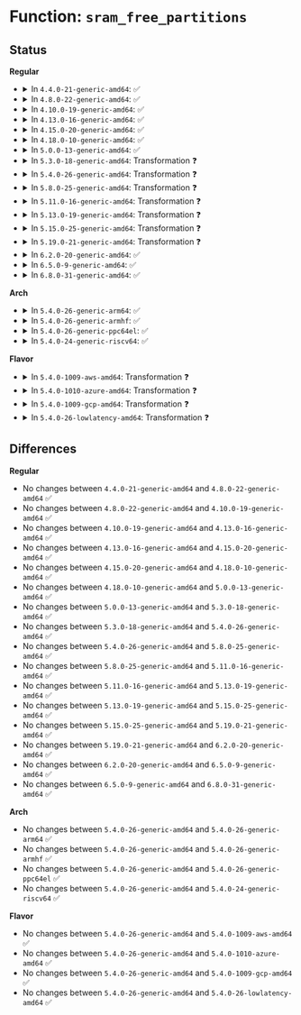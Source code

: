 # Function: <code>sram_free_partitions</code>

## Status
<b>Regular</b>
<ul>
<li>
<details>
<summary>In <code>4.4.0-21-generic-amd64</code>: ✅</summary>

```c
void sram_free_partitions(struct sram_dev * sram)
```

```json
{
  "name": "sram_free_partitions",
  "collision_type": "Unique Static",
  "inline_type": "No",
  "funcs": [
    {
      "addr": 18446744071584585440,
      "name": "sram_free_partitions",
      "external": false,
      "loc": "drivers/misc/sram.c:151",
      "file": "drivers/misc/sram.c",
      "inline": "seen, unknown",
      "caller_inline": [],
      "caller_func": [
        "drivers/misc/sram.c:sram_remove",
        "drivers/misc/sram.c:sram_probe",
        "drivers/misc/sram.c:sram_probe",
        "drivers/misc/sram.c:sram_probe"
      ]
    }
  ],
  "symbols": [
    {
      "addr": 18446744071584585440,
      "name": "sram_free_partitions",
      "section": ".text",
      "bind": "STB_LOCAL",
      "size": 154
    }
  ]
}
```
</details>
</li>
<li>
<details>
<summary>In <code>4.8.0-22-generic-amd64</code>: ✅</summary>

```c
void sram_free_partitions(struct sram_dev * sram)
```

```json
{
  "name": "sram_free_partitions",
  "collision_type": "Unique Static",
  "inline_type": "No",
  "funcs": [
    {
      "addr": 18446744071584933776,
      "name": "sram_free_partitions",
      "external": false,
      "loc": "drivers/misc/sram.c:151",
      "file": "drivers/misc/sram.c",
      "inline": "seen, unknown",
      "caller_inline": [],
      "caller_func": [
        "drivers/misc/sram.c:sram_remove",
        "drivers/misc/sram.c:sram_probe",
        "drivers/misc/sram.c:sram_probe",
        "drivers/misc/sram.c:sram_probe"
      ]
    }
  ],
  "symbols": [
    {
      "addr": 18446744071584933776,
      "name": "sram_free_partitions",
      "section": ".text",
      "bind": "STB_LOCAL",
      "size": 163
    }
  ]
}
```
</details>
</li>
<li>
<details>
<summary>In <code>4.10.0-19-generic-amd64</code>: ✅</summary>

```c
void sram_free_partitions(struct sram_dev * sram)
```

```json
{
  "name": "sram_free_partitions",
  "collision_type": "Unique Static",
  "inline_type": "No",
  "funcs": [
    {
      "addr": 18446744071585117184,
      "name": "sram_free_partitions",
      "external": false,
      "loc": "drivers/misc/sram.c:156",
      "file": "drivers/misc/sram.c",
      "inline": "seen, unknown",
      "caller_inline": [],
      "caller_func": [
        "drivers/misc/sram.c:sram_remove",
        "drivers/misc/sram.c:sram_probe",
        "drivers/misc/sram.c:sram_probe",
        "drivers/misc/sram.c:sram_probe"
      ]
    }
  ],
  "symbols": [
    {
      "addr": 18446744071585117184,
      "name": "sram_free_partitions",
      "section": ".text",
      "bind": "STB_LOCAL",
      "size": 156
    }
  ]
}
```
</details>
</li>
<li>
<details>
<summary>In <code>4.13.0-16-generic-amd64</code>: ✅</summary>

```c
void sram_free_partitions(struct sram_dev * sram)
```

```json
{
  "name": "sram_free_partitions",
  "collision_type": "Unique Static",
  "inline_type": "No",
  "funcs": [
    {
      "addr": 18446744071585198528,
      "name": "sram_free_partitions",
      "external": false,
      "loc": "drivers/misc/sram.c:142",
      "file": "drivers/misc/sram.c",
      "inline": "seen, unknown",
      "caller_inline": [],
      "caller_func": [
        "drivers/misc/sram.c:sram_remove",
        "drivers/misc/sram.c:sram_probe",
        "drivers/misc/sram.c:sram_probe"
      ]
    }
  ],
  "symbols": [
    {
      "addr": 18446744071585198528,
      "name": "sram_free_partitions",
      "section": ".text",
      "bind": "STB_LOCAL",
      "size": 159
    }
  ]
}
```
</details>
</li>
<li>
<details>
<summary>In <code>4.15.0-20-generic-amd64</code>: ✅</summary>

```c
void sram_free_partitions(struct sram_dev * sram)
```

```json
{
  "name": "sram_free_partitions",
  "collision_type": "Unique Static",
  "inline_type": "No",
  "funcs": [
    {
      "addr": 18446744071585626688,
      "name": "sram_free_partitions",
      "external": false,
      "loc": "drivers/misc/sram.c:142",
      "file": "drivers/misc/sram.c",
      "inline": "seen, unknown",
      "caller_inline": [],
      "caller_func": [
        "drivers/misc/sram.c:sram_remove",
        "drivers/misc/sram.c:sram_probe",
        "drivers/misc/sram.c:sram_probe"
      ]
    }
  ],
  "symbols": [
    {
      "addr": 18446744071585626688,
      "name": "sram_free_partitions",
      "section": ".text",
      "bind": "STB_LOCAL",
      "size": 159
    }
  ]
}
```
</details>
</li>
<li>
<details>
<summary>In <code>4.18.0-10-generic-amd64</code>: ✅</summary>

```c
void sram_free_partitions(struct sram_dev * sram)
```

```json
{
  "name": "sram_free_partitions",
  "collision_type": "Unique Static",
  "inline_type": "No",
  "funcs": [
    {
      "addr": 18446744071585871024,
      "name": "sram_free_partitions",
      "external": false,
      "loc": "drivers/misc/sram.c:142",
      "file": "drivers/misc/sram.c",
      "inline": "seen, unknown",
      "caller_inline": [],
      "caller_func": [
        "drivers/misc/sram.c:sram_remove",
        "drivers/misc/sram.c:sram_probe",
        "drivers/misc/sram.c:sram_probe"
      ]
    }
  ],
  "symbols": [
    {
      "addr": 18446744071585871024,
      "name": "sram_free_partitions",
      "section": ".text",
      "bind": "STB_LOCAL",
      "size": 158
    }
  ]
}
```
</details>
</li>
<li>
<details>
<summary>In <code>5.0.0-13-generic-amd64</code>: ✅</summary>

```c
void sram_free_partitions(struct sram_dev * sram)
```

```json
{
  "name": "sram_free_partitions",
  "collision_type": "Unique Static",
  "inline_type": "No",
  "funcs": [
    {
      "addr": 18446744071586006800,
      "name": "sram_free_partitions",
      "external": false,
      "loc": "drivers/misc/sram.c:142",
      "file": "drivers/misc/sram.c",
      "inline": "seen, unknown",
      "caller_inline": [],
      "caller_func": [
        "drivers/misc/sram.c:sram_remove",
        "drivers/misc/sram.c:sram_probe",
        "drivers/misc/sram.c:sram_probe"
      ]
    }
  ],
  "symbols": [
    {
      "addr": 18446744071586006800,
      "name": "sram_free_partitions",
      "section": ".text",
      "bind": "STB_LOCAL",
      "size": 158
    }
  ]
}
```
</details>
</li>
<li>
<details>
<summary>In <code>5.3.0-18-generic-amd64</code>: Transformation ❓</summary>

```c
void sram_free_partitions(struct sram_dev * sram)
```

```json
{
  "name": "sram_free_partitions",
  "collision_type": "Unique Static",
  "inline_type": "No",
  "funcs": [
    {
      "addr": 0,
      "name": "sram_free_partitions",
      "external": false,
      "loc": "drivers/misc/sram.c:129",
      "file": "drivers/misc/sram.c",
      "inline": "seen, unknown",
      "caller_inline": [],
      "caller_func": [
        "drivers/misc/sram.c:sram_remove",
        "drivers/misc/sram.c:sram_reserve_regions",
        "drivers/misc/sram.c:sram_reserve_regions"
      ]
    }
  ],
  "symbols": [
    {
      "addr": 18446744071586250592,
      "name": "sram_free_partitions",
      "section": ".text",
      "bind": "STB_LOCAL",
      "size": 133
    },
    {
      "addr": 18446744071586252183,
      "name": "sram_free_partitions.cold",
      "section": ".text",
      "bind": "STB_LOCAL",
      "size": 21
    }
  ]
}
```
</details>
</li>
<li>
<details>
<summary>In <code>5.4.0-26-generic-amd64</code>: Transformation ❓</summary>

```c
void sram_free_partitions(struct sram_dev * sram)
```

```json
{
  "name": "sram_free_partitions",
  "collision_type": "Unique Static",
  "inline_type": "No",
  "funcs": [
    {
      "addr": 0,
      "name": "sram_free_partitions",
      "external": false,
      "loc": "drivers/misc/sram.c:129",
      "file": "drivers/misc/sram.c",
      "inline": "seen, unknown",
      "caller_inline": [],
      "caller_func": [
        "drivers/misc/sram.c:sram_remove",
        "drivers/misc/sram.c:sram_reserve_regions",
        "drivers/misc/sram.c:sram_reserve_regions"
      ]
    }
  ],
  "symbols": [
    {
      "addr": 18446744071586398800,
      "name": "sram_free_partitions",
      "section": ".text",
      "bind": "STB_LOCAL",
      "size": 133
    },
    {
      "addr": 18446744071586400391,
      "name": "sram_free_partitions.cold",
      "section": ".text",
      "bind": "STB_LOCAL",
      "size": 21
    }
  ]
}
```
</details>
</li>
<li>
<details>
<summary>In <code>5.8.0-25-generic-amd64</code>: Transformation ❓</summary>

```c
void sram_free_partitions(struct sram_dev * sram)
```

```json
{
  "name": "sram_free_partitions",
  "collision_type": "Unique Static",
  "inline_type": "No",
  "funcs": [
    {
      "addr": 0,
      "name": "sram_free_partitions",
      "external": false,
      "loc": "drivers/misc/sram.c:129",
      "file": "drivers/misc/sram.c",
      "inline": "seen, unknown",
      "caller_inline": [],
      "caller_func": [
        "drivers/misc/sram.c:sram_remove",
        "drivers/misc/sram.c:sram_reserve_regions",
        "drivers/misc/sram.c:sram_reserve_regions"
      ]
    }
  ],
  "symbols": [
    {
      "addr": 18446744071587174400,
      "name": "sram_free_partitions",
      "section": ".text",
      "bind": "STB_LOCAL",
      "size": 133
    },
    {
      "addr": 18446744071587175995,
      "name": "sram_free_partitions.cold",
      "section": ".text",
      "bind": "STB_LOCAL",
      "size": 21
    }
  ]
}
```
</details>
</li>
<li>
<details>
<summary>In <code>5.11.0-16-generic-amd64</code>: Transformation ❓</summary>

```c
void sram_free_partitions(struct sram_dev * sram)
```

```json
{
  "name": "sram_free_partitions",
  "collision_type": "Unique Static",
  "inline_type": "No",
  "funcs": [
    {
      "addr": 0,
      "name": "sram_free_partitions",
      "external": false,
      "loc": "drivers/misc/sram.c:129",
      "file": "drivers/misc/sram.c",
      "inline": "seen, unknown",
      "caller_inline": [],
      "caller_func": [
        "drivers/misc/sram.c:sram_remove",
        "drivers/misc/sram.c:sram_reserve_regions",
        "drivers/misc/sram.c:sram_reserve_regions"
      ]
    }
  ],
  "symbols": [
    {
      "addr": 18446744071587257936,
      "name": "sram_free_partitions",
      "section": ".text",
      "bind": "STB_LOCAL",
      "size": 133
    },
    {
      "addr": 18446744071591493097,
      "name": "sram_free_partitions.cold",
      "section": ".text",
      "bind": "STB_LOCAL",
      "size": 21
    }
  ]
}
```
</details>
</li>
<li>
<details>
<summary>In <code>5.13.0-19-generic-amd64</code>: Transformation ❓</summary>

```c
void sram_free_partitions(struct sram_dev * sram)
```

```json
{
  "name": "sram_free_partitions",
  "collision_type": "Unique Static",
  "inline_type": "No",
  "funcs": [
    {
      "addr": 0,
      "name": "sram_free_partitions",
      "external": false,
      "loc": "drivers/misc/sram.c:129",
      "file": "drivers/misc/sram.c",
      "inline": "seen, unknown",
      "caller_inline": [],
      "caller_func": [
        "drivers/misc/sram.c:sram_remove",
        "drivers/misc/sram.c:sram_reserve_regions",
        "drivers/misc/sram.c:sram_reserve_regions"
      ]
    }
  ],
  "symbols": [
    {
      "addr": 18446744071587146448,
      "name": "sram_free_partitions",
      "section": ".text",
      "bind": "STB_LOCAL",
      "size": 127
    },
    {
      "addr": 18446744071591436173,
      "name": "sram_free_partitions.cold",
      "section": ".text",
      "bind": "STB_LOCAL",
      "size": 21
    }
  ]
}
```
</details>
</li>
<li>
<details>
<summary>In <code>5.15.0-25-generic-amd64</code>: Transformation ❓</summary>

```c
void sram_free_partitions(struct sram_dev * sram)
```

```json
{
  "name": "sram_free_partitions",
  "collision_type": "Unique Static",
  "inline_type": "No",
  "funcs": [
    {
      "addr": 0,
      "name": "sram_free_partitions",
      "external": false,
      "loc": "drivers/misc/sram.c:146",
      "file": "drivers/misc/sram.c",
      "inline": "seen, unknown",
      "caller_inline": [],
      "caller_func": [
        "drivers/misc/sram.c:sram_remove",
        "drivers/misc/sram.c:sram_reserve_regions",
        "drivers/misc/sram.c:sram_reserve_regions"
      ]
    }
  ],
  "symbols": [
    {
      "addr": 18446744071587722048,
      "name": "sram_free_partitions",
      "section": ".text",
      "bind": "STB_LOCAL",
      "size": 128
    },
    {
      "addr": 18446744071592500474,
      "name": "sram_free_partitions.cold",
      "section": ".text",
      "bind": "STB_LOCAL",
      "size": 22
    }
  ]
}
```
</details>
</li>
<li>
<details>
<summary>In <code>5.19.0-21-generic-amd64</code>: Transformation ❓</summary>

```c
void sram_free_partitions(struct sram_dev * sram)
```

```json
{
  "name": "sram_free_partitions",
  "collision_type": "Unique Static",
  "inline_type": "No",
  "funcs": [
    {
      "addr": 0,
      "name": "sram_free_partitions",
      "external": false,
      "loc": "drivers/misc/sram.c:146",
      "file": "drivers/misc/sram.c",
      "inline": "seen, unknown",
      "caller_inline": [],
      "caller_func": [
        "drivers/misc/sram.c:sram_remove",
        "drivers/misc/sram.c:sram_reserve_regions",
        "drivers/misc/sram.c:sram_reserve_regions"
      ]
    }
  ],
  "symbols": [
    {
      "addr": 18446744071589066160,
      "name": "sram_free_partitions",
      "section": ".text",
      "bind": "STB_LOCAL",
      "size": 152
    },
    {
      "addr": 18446744071594370574,
      "name": "sram_free_partitions.cold",
      "section": ".text",
      "bind": "STB_LOCAL",
      "size": 22
    }
  ]
}
```
</details>
</li>
<li>
<details>
<summary>In <code>6.2.0-20-generic-amd64</code>: ✅</summary>

```c
void sram_free_partitions(struct sram_dev * sram)
```

```json
{
  "name": "sram_free_partitions",
  "collision_type": "Unique Static",
  "inline_type": "No",
  "funcs": [
    {
      "addr": 18446744071590595936,
      "name": "sram_free_partitions",
      "external": false,
      "loc": "drivers/misc/sram.c:146",
      "file": "drivers/misc/sram.c",
      "inline": "seen, unknown",
      "caller_inline": [],
      "caller_func": [
        "drivers/misc/sram.c:sram_remove",
        "drivers/misc/sram.c:sram_reserve_regions",
        "drivers/misc/sram.c:sram_reserve_regions"
      ]
    }
  ],
  "symbols": [
    {
      "addr": 18446744071590595936,
      "name": "sram_free_partitions",
      "section": ".text",
      "bind": "STB_LOCAL",
      "size": 171
    }
  ]
}
```
</details>
</li>
<li>
<details>
<summary>In <code>6.5.0-9-generic-amd64</code>: ✅</summary>

```c
void sram_free_partitions(struct sram_dev * sram)
```

```json
{
  "name": "sram_free_partitions",
  "collision_type": "Unique Static",
  "inline_type": "No",
  "funcs": [
    {
      "addr": 18446744071590937152,
      "name": "sram_free_partitions",
      "external": false,
      "loc": "drivers/misc/sram.c:146",
      "file": "drivers/misc/sram.c",
      "inline": "seen, unknown",
      "caller_inline": [],
      "caller_func": [
        "drivers/misc/sram.c:sram_remove",
        "drivers/misc/sram.c:sram_reserve_regions",
        "drivers/misc/sram.c:sram_reserve_regions"
      ]
    }
  ],
  "symbols": [
    {
      "addr": 18446744071590937152,
      "name": "sram_free_partitions",
      "section": ".text",
      "bind": "STB_LOCAL",
      "size": 171
    }
  ]
}
```
</details>
</li>
<li>
<details>
<summary>In <code>6.8.0-31-generic-amd64</code>: ✅</summary>

```c
void sram_free_partitions(struct sram_dev * sram)
```

```json
{
  "name": "sram_free_partitions",
  "collision_type": "Unique Static",
  "inline_type": "No",
  "funcs": [
    {
      "addr": 18446744071591280880,
      "name": "sram_free_partitions",
      "external": false,
      "loc": "drivers/misc/sram.c:146",
      "file": "drivers/misc/sram.c",
      "inline": "seen, unknown",
      "caller_inline": [],
      "caller_func": [
        "drivers/misc/sram.c:sram_remove",
        "drivers/misc/sram.c:sram_reserve_regions",
        "drivers/misc/sram.c:sram_reserve_regions"
      ]
    }
  ],
  "symbols": [
    {
      "addr": 18446744071591280880,
      "name": "sram_free_partitions",
      "section": ".text",
      "bind": "STB_LOCAL",
      "size": 180
    }
  ]
}
```
</details>
</li>
</ul>
<b>Arch</b>
<ul>
<li>
<details>
<summary>In <code>5.4.0-26-generic-arm64</code>: ✅</summary>

```c
void sram_free_partitions(struct sram_dev * sram)
```

```json
{
  "name": "sram_free_partitions",
  "collision_type": "Unique Static",
  "inline_type": "No",
  "funcs": [
    {
      "addr": 18446603336499244760,
      "name": "sram_free_partitions",
      "external": false,
      "loc": "drivers/misc/sram.c:129",
      "file": "drivers/misc/sram.c",
      "inline": "seen, unknown",
      "caller_inline": [],
      "caller_func": [
        "drivers/misc/sram.c:sram_remove",
        "drivers/misc/sram.c:sram_probe",
        "drivers/misc/sram.c:sram_reserve_regions",
        "drivers/misc/sram.c:sram_reserve_regions",
        "drivers/misc/sram.c:sram_reserve_regions"
      ]
    }
  ],
  "symbols": [
    {
      "addr": 18446603336499244760,
      "name": "sram_free_partitions",
      "section": ".text",
      "bind": "STB_LOCAL",
      "size": 172
    }
  ]
}
```
</details>
</li>
<li>
<details>
<summary>In <code>5.4.0-26-generic-armhf</code>: ✅</summary>

```c
void sram_free_partitions(struct sram_dev * sram)
```

```json
{
  "name": "sram_free_partitions",
  "collision_type": "Unique Static",
  "inline_type": "No",
  "funcs": [
    {
      "addr": 3231749656,
      "name": "sram_free_partitions",
      "external": false,
      "loc": "drivers/misc/sram.c:129",
      "file": "drivers/misc/sram.c",
      "inline": "seen, unknown",
      "caller_inline": [],
      "caller_func": [
        "drivers/misc/sram.c:sram_remove",
        "drivers/misc/sram.c:sram_probe",
        "drivers/misc/sram.c:sram_reserve_regions",
        "drivers/misc/sram.c:sram_reserve_regions",
        "drivers/misc/sram.c:sram_reserve_regions"
      ]
    }
  ],
  "symbols": [
    {
      "addr": 3231749656,
      "name": "sram_free_partitions",
      "section": ".text",
      "bind": "STB_LOCAL",
      "size": 164
    }
  ]
}
```
</details>
</li>
<li>
<details>
<summary>In <code>5.4.0-26-generic-ppc64el</code>: ✅</summary>

```c
void sram_free_partitions(struct sram_dev * sram)
```

```json
{
  "name": "sram_free_partitions",
  "collision_type": "Unique Static",
  "inline_type": "No",
  "funcs": [
    {
      "addr": 13835058055292428048,
      "name": "sram_free_partitions",
      "external": false,
      "loc": "drivers/misc/sram.c:129",
      "file": "drivers/misc/sram.c",
      "inline": "seen, unknown",
      "caller_inline": [],
      "caller_func": [
        "drivers/misc/sram.c:sram_remove",
        "drivers/misc/sram.c:sram_probe",
        "drivers/misc/sram.c:sram_reserve_regions",
        "drivers/misc/sram.c:sram_reserve_regions",
        "drivers/misc/sram.c:sram_reserve_regions"
      ]
    }
  ],
  "symbols": [
    {
      "addr": 13835058055292428048,
      "name": "sram_free_partitions",
      "section": ".text",
      "bind": "STB_LOCAL",
      "size": 260
    }
  ]
}
```
</details>
</li>
<li>
<details>
<summary>In <code>5.4.0-24-generic-riscv64</code>: ✅</summary>

```c
void sram_free_partitions(struct sram_dev * sram)
```

```json
{
  "name": "sram_free_partitions",
  "collision_type": "Unique Static",
  "inline_type": "No",
  "funcs": [
    {
      "addr": 18446743936276506668,
      "name": "sram_free_partitions",
      "external": false,
      "loc": "drivers/misc/sram.c:129",
      "file": "drivers/misc/sram.c",
      "inline": "seen, unknown",
      "caller_inline": [],
      "caller_func": [
        "drivers/misc/sram.c:sram_remove",
        "drivers/misc/sram.c:sram_probe",
        "drivers/misc/sram.c:sram_reserve_regions",
        "drivers/misc/sram.c:sram_reserve_regions",
        "drivers/misc/sram.c:sram_reserve_regions"
      ]
    }
  ],
  "symbols": [
    {
      "addr": 18446743936276506668,
      "name": "sram_free_partitions",
      "section": ".text",
      "bind": "STB_LOCAL",
      "size": 166
    }
  ]
}
```
</details>
</li>
</ul>
<b>Flavor</b>
<ul>
<li>
<details>
<summary>In <code>5.4.0-1009-aws-amd64</code>: Transformation ❓</summary>

```c
void sram_free_partitions(struct sram_dev * sram)
```

```json
{
  "name": "sram_free_partitions",
  "collision_type": "Unique Static",
  "inline_type": "No",
  "funcs": [
    {
      "addr": 0,
      "name": "sram_free_partitions",
      "external": false,
      "loc": "drivers/misc/sram.c:129",
      "file": "drivers/misc/sram.c",
      "inline": "seen, unknown",
      "caller_inline": [],
      "caller_func": [
        "drivers/misc/sram.c:sram_remove",
        "drivers/misc/sram.c:sram_reserve_regions",
        "drivers/misc/sram.c:sram_reserve_regions"
      ]
    }
  ],
  "symbols": [
    {
      "addr": 18446744071586161376,
      "name": "sram_free_partitions",
      "section": ".text",
      "bind": "STB_LOCAL",
      "size": 133
    },
    {
      "addr": 18446744071586162967,
      "name": "sram_free_partitions.cold",
      "section": ".text",
      "bind": "STB_LOCAL",
      "size": 21
    }
  ]
}
```
</details>
</li>
<li>
<details>
<summary>In <code>5.4.0-1010-azure-amd64</code>: Transformation ❓</summary>

```c
void sram_free_partitions(struct sram_dev * sram)
```

```json
{
  "name": "sram_free_partitions",
  "collision_type": "Unique Static",
  "inline_type": "No",
  "funcs": [
    {
      "addr": 0,
      "name": "sram_free_partitions",
      "external": false,
      "loc": "drivers/misc/sram.c:129",
      "file": "drivers/misc/sram.c",
      "inline": "seen, unknown",
      "caller_inline": [],
      "caller_func": [
        "drivers/misc/sram.c:sram_remove",
        "drivers/misc/sram.c:sram_reserve_regions",
        "drivers/misc/sram.c:sram_reserve_regions"
      ]
    }
  ],
  "symbols": [
    {
      "addr": 18446744071585980656,
      "name": "sram_free_partitions",
      "section": ".text",
      "bind": "STB_LOCAL",
      "size": 133
    },
    {
      "addr": 18446744071585982247,
      "name": "sram_free_partitions.cold",
      "section": ".text",
      "bind": "STB_LOCAL",
      "size": 21
    }
  ]
}
```
</details>
</li>
<li>
<details>
<summary>In <code>5.4.0-1009-gcp-amd64</code>: Transformation ❓</summary>

```c
void sram_free_partitions(struct sram_dev * sram)
```

```json
{
  "name": "sram_free_partitions",
  "collision_type": "Unique Static",
  "inline_type": "No",
  "funcs": [
    {
      "addr": 0,
      "name": "sram_free_partitions",
      "external": false,
      "loc": "drivers/misc/sram.c:129",
      "file": "drivers/misc/sram.c",
      "inline": "seen, unknown",
      "caller_inline": [],
      "caller_func": [
        "drivers/misc/sram.c:sram_remove",
        "drivers/misc/sram.c:sram_reserve_regions",
        "drivers/misc/sram.c:sram_reserve_regions"
      ]
    }
  ],
  "symbols": [
    {
      "addr": 18446744071586346768,
      "name": "sram_free_partitions",
      "section": ".text",
      "bind": "STB_LOCAL",
      "size": 133
    },
    {
      "addr": 18446744071586348359,
      "name": "sram_free_partitions.cold",
      "section": ".text",
      "bind": "STB_LOCAL",
      "size": 21
    }
  ]
}
```
</details>
</li>
<li>
<details>
<summary>In <code>5.4.0-26-lowlatency-amd64</code>: Transformation ❓</summary>

```c
void sram_free_partitions(struct sram_dev * sram)
```

```json
{
  "name": "sram_free_partitions",
  "collision_type": "Unique Static",
  "inline_type": "No",
  "funcs": [
    {
      "addr": 0,
      "name": "sram_free_partitions",
      "external": false,
      "loc": "drivers/misc/sram.c:129",
      "file": "drivers/misc/sram.c",
      "inline": "seen, unknown",
      "caller_inline": [],
      "caller_func": [
        "drivers/misc/sram.c:sram_remove",
        "drivers/misc/sram.c:sram_reserve_regions",
        "drivers/misc/sram.c:sram_reserve_regions"
      ]
    }
  ],
  "symbols": [
    {
      "addr": 18446744071586458448,
      "name": "sram_free_partitions",
      "section": ".text",
      "bind": "STB_LOCAL",
      "size": 133
    },
    {
      "addr": 18446744071586460039,
      "name": "sram_free_partitions.cold",
      "section": ".text",
      "bind": "STB_LOCAL",
      "size": 21
    }
  ]
}
```
</details>
</li>
</ul>

## Differences
<b>Regular</b>
<ul>
<li>
No changes between <code>4.4.0-21-generic-amd64</code> and <code>4.8.0-22-generic-amd64</code> ✅
</li>
<li>
No changes between <code>4.8.0-22-generic-amd64</code> and <code>4.10.0-19-generic-amd64</code> ✅
</li>
<li>
No changes between <code>4.10.0-19-generic-amd64</code> and <code>4.13.0-16-generic-amd64</code> ✅
</li>
<li>
No changes between <code>4.13.0-16-generic-amd64</code> and <code>4.15.0-20-generic-amd64</code> ✅
</li>
<li>
No changes between <code>4.15.0-20-generic-amd64</code> and <code>4.18.0-10-generic-amd64</code> ✅
</li>
<li>
No changes between <code>4.18.0-10-generic-amd64</code> and <code>5.0.0-13-generic-amd64</code> ✅
</li>
<li>
No changes between <code>5.0.0-13-generic-amd64</code> and <code>5.3.0-18-generic-amd64</code> ✅
</li>
<li>
No changes between <code>5.3.0-18-generic-amd64</code> and <code>5.4.0-26-generic-amd64</code> ✅
</li>
<li>
No changes between <code>5.4.0-26-generic-amd64</code> and <code>5.8.0-25-generic-amd64</code> ✅
</li>
<li>
No changes between <code>5.8.0-25-generic-amd64</code> and <code>5.11.0-16-generic-amd64</code> ✅
</li>
<li>
No changes between <code>5.11.0-16-generic-amd64</code> and <code>5.13.0-19-generic-amd64</code> ✅
</li>
<li>
No changes between <code>5.13.0-19-generic-amd64</code> and <code>5.15.0-25-generic-amd64</code> ✅
</li>
<li>
No changes between <code>5.15.0-25-generic-amd64</code> and <code>5.19.0-21-generic-amd64</code> ✅
</li>
<li>
No changes between <code>5.19.0-21-generic-amd64</code> and <code>6.2.0-20-generic-amd64</code> ✅
</li>
<li>
No changes between <code>6.2.0-20-generic-amd64</code> and <code>6.5.0-9-generic-amd64</code> ✅
</li>
<li>
No changes between <code>6.5.0-9-generic-amd64</code> and <code>6.8.0-31-generic-amd64</code> ✅
</li>
</ul>
<b>Arch</b>
<ul>
<li>
No changes between <code>5.4.0-26-generic-amd64</code> and <code>5.4.0-26-generic-arm64</code> ✅
</li>
<li>
No changes between <code>5.4.0-26-generic-amd64</code> and <code>5.4.0-26-generic-armhf</code> ✅
</li>
<li>
No changes between <code>5.4.0-26-generic-amd64</code> and <code>5.4.0-26-generic-ppc64el</code> ✅
</li>
<li>
No changes between <code>5.4.0-26-generic-amd64</code> and <code>5.4.0-24-generic-riscv64</code> ✅
</li>
</ul>
<b>Flavor</b>
<ul>
<li>
No changes between <code>5.4.0-26-generic-amd64</code> and <code>5.4.0-1009-aws-amd64</code> ✅
</li>
<li>
No changes between <code>5.4.0-26-generic-amd64</code> and <code>5.4.0-1010-azure-amd64</code> ✅
</li>
<li>
No changes between <code>5.4.0-26-generic-amd64</code> and <code>5.4.0-1009-gcp-amd64</code> ✅
</li>
<li>
No changes between <code>5.4.0-26-generic-amd64</code> and <code>5.4.0-26-lowlatency-amd64</code> ✅
</li>
</ul>
